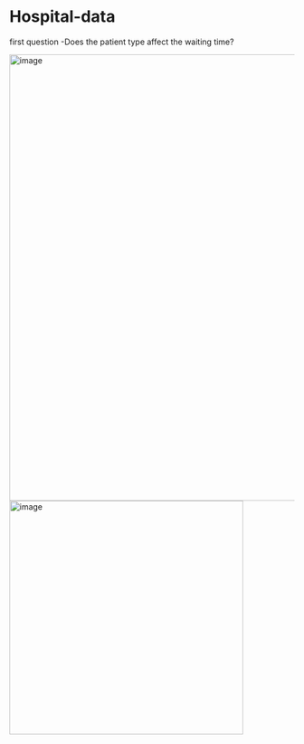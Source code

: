  # Hospital-data

first question -Does the patient type affect the waiting time?

<img width="789" alt="image" src="https://github.com/rita-uchennoka/Hospital-data/assets/162928966/7d651bd5-5e86-4f75-be87-6dc0b291ce36">

<img width="413" alt="image" src="https://github.com/rita-uchennoka/Hospital-data/assets/162928966/1acca963-51e9-4680-9d32-b58ee9c416a0">
